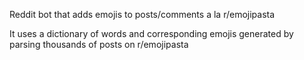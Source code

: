 Reddit bot that adds emojis to posts/comments a la r/emojipasta

It uses a dictionary of words and corresponding emojis generated by parsing thousands of posts on r/emojipasta
